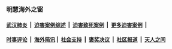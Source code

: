 
### 明慧海外之窗

####  [武汉肺炎](indexes/365.md?t=02030900) &nbsp;|&nbsp;  [迫害案例综述](indexes/328.md?t=02030900) &nbsp;|&nbsp; [迫害致死案例](indexes/277.md?t=02030900)  &nbsp;|&nbsp; [更多迫害案例](indexes/81.md?t=02030900)  &nbsp;|&nbsp; 
####  [时事评论](indexes/251.md?t=02030900) &nbsp;|&nbsp; [海外简讯](indexes/245.md?t=02030900)&nbsp;|&nbsp;  [社会支持](indexes/140.md?t=02030900) &nbsp;|&nbsp; [褒奖决议](indexes/282.md?t=02030900) &nbsp;|&nbsp; [社区报道](indexes/91.md?t=02030900)  &nbsp;|&nbsp; [天人之间](indexes/78.md?t=02030900) 

